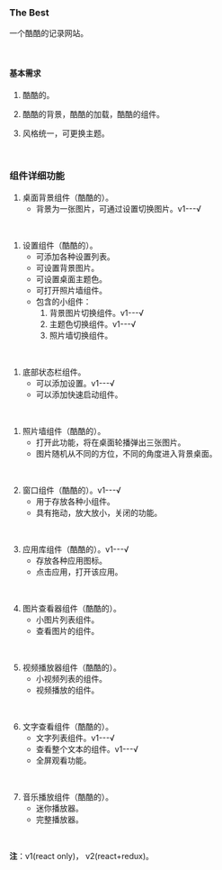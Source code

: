 ### The Best

一个酷酷的记录网站。

<br/>

#### 基本需求

1. 酷酷的。

2. 酷酷的背景，酷酷的加载，酷酷的组件。

3. 风格统一，可更换主题。

   ​<br/>





### 组件详细功能

1. 桌面背景组件（酷酷的）。
   * 背景为一张图片，可通过设置切换图片。v1---√

<br/>
   
1. 设置组件（酷酷的）。
   * 可添加各种设置列表。
   * 可设置背景图片。
   * 可设置桌面主题色。
   * 可打开照片墙组件。
   * 包含的小组件：
        1. 背景图片切换组件。v1---√
        1. 主题色切换组件。v1---√
        1. 照片墙切换组件。

<br/>

1. 底部状态栏组件。
   * 可以添加设置。v1---√
   * 可以添加快速启动组件。
  
<br/>

1. 照片墙组件（酷酷的）。
   * 打开此功能，将在桌面轮播弹出三张图片。
   * 图片随机从不同的方位，不同的角度进入背景桌面。
  
<br/>



2. 窗口组件（酷酷的）。v1---√
   * 用于存放各种小组件。
   * 具有拖动，放大放小，关闭的功能。

<br/>

3. 应用库组件（酷酷的）。v1---√
   * 存放各种应用图标。
   * 点击应用，打开该应用。

<br/>

4. 图片查看器组件（酷酷的）。
   * 小图片列表组件。
   * 查看图片的组件。

<br/>

5. 视频播放器组件（酷酷的）。
   * 小视频列表的组件。
   * 视频播放的组件。

<br/>

6. 文字查看组件（酷酷的）。
   * 文字列表组件。v1---√
   * 查看整个文本的组件。v1---√
   * 全屏观看功能。

<br/>

7. 音乐播放组件（酷酷的）。
   * 迷你播放器。
   * 完整播放器。

<br/>


**注**：v1(react only)， v2(react+redux)。